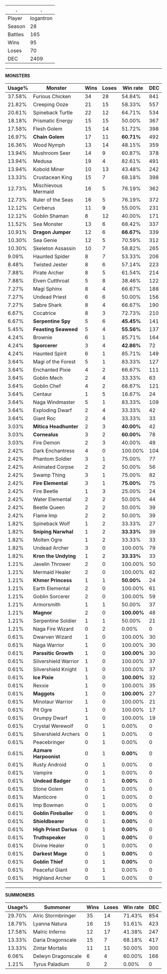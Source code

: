 .|.
|-|-
Player|logantron
Season|28
Battles|165
Wins|95
Loses|70
DEC|2409

---
**MONSTERS**

Usage%|Monster|Wins|Loses|Win rate|DEC|
-|-|-|-|-|-|
37.58%|Furious Chicken|34|28|54.84%|841|
21.82%|Creeping Ooze|21|15|58.33%|557|
20.61%|Spineback Turtle|22|12|64.71%|534|
18.18%|Prismatic Energy|15|15|50.00%|367|
17.58%|Flesh Golem|15|14|51.72%|398|
16.97%|**Chain Golem**|17|11|**60.71%**|492|
16.36%|Wood Nymph|13|14|48.15%|359|
13.94%|Mushroom Seer|14|9|60.87%|378|
13.94%|Medusa|19|4|82.61%|491|
13.94%|Kobold Miner|10|13|43.48%|242|
13.33%|Crustacean King|15|7|68.18%|398|
12.73%|Mischievous Mermaid|16|5|76.19%|362|
12.73%|Ruler of the Seas|16|5|76.19%|372|
12.12%|Cerberus|11|9|55.00%|231|
12.12%|Goblin Shaman|8|12|40.00%|171|
11.52%|Sea Monster|13|6|68.42%|337|
10.91%|**Dragon Jumper**|12|6|**66.67%**|339|
10.30%|Sea Genie|12|5|70.59%|312|
10.30%|Skeleton Assassin|10|7|58.82%|265|
9.09%|Haunted Spider|8|7|53.33%|206|
8.48%|Twisted Jester|8|6|57.14%|223|
7.88%|Pirate Archer|8|5|61.54%|214|
7.88%|Elven Cutthroat|5|8|38.46%|122|
7.27%|Magi Sphinx|8|4|66.67%|188|
7.27%|Undead Priest|6|6|50.00%|156|
7.27%|Sabre Shark|8|4|66.67%|190|
6.67%|Cocatrice|8|3|72.73%|210|
6.67%|**Serpentine Spy**|5|6|**45.45%**|141|
5.45%|**Feasting Seaweed**|5|4|**55.56%**|137|
4.24%|Brownie|6|1|85.71%|164|
4.24%|**Sporcerer**|3|4|**42.86%**|72|
4.24%|Haunted Spirit|6|1|85.71%|149|
3.64%|Magi of the Forest|5|1|83.33%|127|
3.64%|Enchanted Pixie|4|2|66.67%|111|
3.64%|Goblin Mech|2|4|33.33%|63|
3.64%|Goblin Chef|4|2|66.67%|121|
3.64%|Centaur|1|5|16.67%|24|
3.64%|Naga Windmaster|5|1|83.33%|109|
3.64%|Exploding Dwarf|2|4|33.33%|42|
3.64%|Giant Roc|2|4|33.33%|33|
3.03%|**Mitica Headhunter**|2|3|**40.00%**|42|
3.03%|**Cornealus**|3|2|**60.00%**|78|
3.03%|Fire Demon|2|3|40.00%|49|
2.42%|Dark Enchantress|4|0|100.00%|104|
2.42%|Phantom Soldier|3|1|75.00%|77|
2.42%|Animated Corpse|2|2|50.00%|56|
2.42%|Swamp Thing|3|1|75.00%|82|
2.42%|**Fire Elemental**|3|1|**75.00%**|75|
2.42%|Fire Beetle|1|3|25.00%|24|
2.42%|Water Elemental|2|2|50.00%|44|
2.42%|Beetle Queen|2|2|50.00%|39|
2.42%|Flame Imp|2|2|50.00%|39|
1.82%|Spineback Wolf|1|2|33.33%|27|
1.82%|**Sniping Narwhal**|1|2|**33.33%**|39|
1.82%|Molten Ogre|1|2|33.33%|33|
1.82%|Undead Archer|3|0|100.00%|79|
1.82%|**Kron the Undying**|1|2|**33.33%**|33|
1.21%|Javelin Thrower|2|0|100.00%|50|
1.21%|Mermaid Healer|2|0|100.00%|62|
1.21%|**Khmer Princess**|1|1|**50.00%**|24|
1.21%|Earth Elemental|2|0|100.00%|61|
1.21%|Goblin Sorcerer|2|0|100.00%|59|
1.21%|Armorsmith|1|1|50.00%|37|
1.21%|**Magnor**|2|0|**100.00%**|48|
1.21%|Serpentine Soldier|1|1|50.00%|21|
1.21%|Naga Fire Wizard|0|2|0.00%|0|
0.61%|Dwarven Wizard|1|0|100.00%|30|
0.61%|Naga Warrior|1|0|100.00%|30|
0.61%|**Parasitic Growth**|1|0|**100.00%**|30|
0.61%|Silvershield Warrior|1|0|100.00%|37|
0.61%|Silvershield Knight|1|0|100.00%|37|
0.61%|**Ice Pixie**|1|0|**100.00%**|32|
0.61%|Rexxie|1|0|100.00%|35|
0.61%|**Maggots**|1|0|**100.00%**|27|
0.61%|Minotaur Warrior|1|0|100.00%|21|
0.61%|Pit Ogre|1|0|100.00%|17|
0.61%|Grumpy Dwarf|1|0|100.00%|19|
0.61%|Crystal Werewolf|0|1|0.00%|0|
0.61%|Silvershield Archers|0|1|0.00%|0|
0.61%|Peacebringer|0|1|0.00%|0|
0.61%|**Azmare Harpoonist**|0|1|**0.00%**|0|
0.61%|Rusty Android|0|1|0.00%|0|
0.61%|Vampire|0|1|0.00%|0|
0.61%|**Undead Badger**|0|1|**0.00%**|0|
0.61%|Stone Golem|0|1|0.00%|0|
0.61%|Manticore|0|1|0.00%|0|
0.61%|Imp Bowman|0|1|0.00%|0|
0.61%|**Goblin Fireballer**|0|1|**0.00%**|0|
0.61%|**Shieldbearer**|0|1|**0.00%**|0|
0.61%|**High Priest Darius**|0|1|**0.00%**|0|
0.61%|**Truthspeaker**|0|1|**0.00%**|0|
0.61%|Divine Healer|0|1|0.00%|0|
0.61%|**Darkest Mage**|0|1|**0.00%**|0|
0.61%|**Goblin Thief**|0|1|**0.00%**|0|
0.61%|Peaceful Giant|0|1|0.00%|0|
0.61%|Highland Archer|0|1|0.00%|0|

---
**SUMMONERS**

Usage%|Summoner|Wins|Loses|Win rate|DEC|
-|-|-|-|-|-|
29.70%|Alric Stormbringer|35|14|71.43%|854|
18.79%|Lyanna Natura|16|15|51.61%|423|
17.58%|Malric Inferno|12|17|41.38%|247|
13.33%|Daria Dragonscale|15|7|68.18%|417|
13.33%|Zintar Mortalis|11|11|50.00%|300|
6.06%|Delwyn Dragonscale|6|4|60.00%|166|
1.21%|Tyrus Paladium|0|2|0.00%|0|

